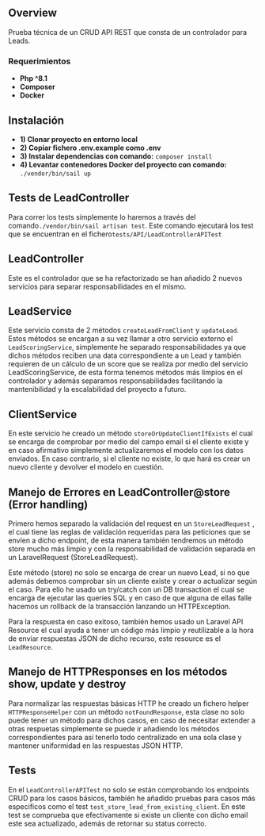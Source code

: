 ## Overview

Prueba técnica de un CRUD API REST que consta de un controlador para Leads. 

### Requerimientos

- **Php ^8.1**
- **Composer**
- **Docker**

## Instalación

- **1) Clonar proyecto en entorno local**
- **2) Copiar fichero .env.example como .env**
- **3) Instalar dependencias con comando:** ```composer install```
- **4) Levantar contenedores Docker del proyecto con comando:** ```./vendor/bin/sail up```


## Tests de LeadController

Para correr los tests simplemente lo haremos a través del comando```./vendor/bin/sail artisan test```.
Este comando ejecutará los test que se encuentran en el fichero```tests/API/LeadControllerAPITest```


## LeadController

Este es el controlador que se ha refactorizado se han añadido 2 nuevos servicios para separar responsabilidades en el mismo.


## LeadService

Este servicio consta de 2 métodos ```createLeadFromClient```  y ```updateLead```. Estos métodos se encargan a su vez llamar a otro servicio
externo el ```LeadScoringService```, simplemente he separado responsabilidades ya que dichos métodos reciben una data correspondiente a un Lead
y también requieren de un cálculo de un score que se realiza por medio del servicio LeadScoringService, de esta forma tenemos métodos más limpios en el controlador
y además separamos responsabilidades facilitando la mantenibilidad y la escalabilidad del proyecto a futuro.

## ClientService

En este servicio he creado un método ```storeOrUpdateClientIfExists``` el cual se encarga de comprobar por medio del campo email si el cliente existe
y en caso afirmativo simplemente actualizaremos el modelo con los datos enviados. En caso contrario, si el cliente no existe, lo que hará es crear un nuevo cliente
y devolver el modelo en cuestión.

## Manejo de Errores en LeadController@store (Error handling)

Primero hemos separado la validación del request en un ````StoreLeadRequest```` , el cual tiene las reglas de validación requeridas para las peticiones que se envíen a dicho endpoint, de esta 
manera también tendremos un método store mucho más limpio y con la responsabilidad de validación separada en un LaravelRequest (StoreLeadRequest).

Este método (store) no solo se encarga de crear un nuevo Lead, si no que además debemos comprobar sin un cliente existe y crear o actualizar según el caso. 
Para ello he usado un try/catch con un DB transaction el cual se encarga de ejecutar las queries SQL y en caso de que alguna de ellas falle hacemos un rollback de la transacción lanzando un HTTPException.

Para la respuesta en caso exitoso, también hemos usado un Laravel API Resource el cual ayuda a tener un código más limpio y reutilizable a la hora de enviar respuestas JSON de dicho recurso,
este resource es el ```LeadResource```.

## Manejo de HTTPResponses en los métodos show, update y destroy

Para normalizar las respuestas básicas HTTP he creado un fichero helper ```HTTPResponseHelper``` con un método ```notFoundResponse```, esta clase no solo puede tener 
un método para dichos casos, en caso de necesitar extender a otras respuetas simplemente se puede ir añadiendo los métodos correspondientes para así tenerlo todo centralizado 
en una sola clase y mantener uniformidad en las respuestas JSON HTTP.


## Tests

En el ````LeadControllerAPITest```` no solo se están comprobando los endpoints CRUD para los casos básicos,
también he añadido pruebas para casos más especificos como el test ````test_store_lead_from_existing_client````. En este test
se comprueba que efectivamente si existe un cliente con dicho email este sea actualizado, además de retornar su status correcto.









